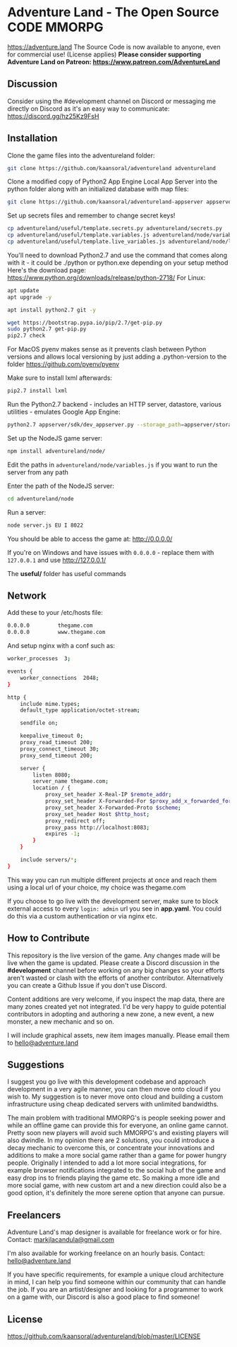 # Adventure Land - The Open Source CODE MMORPG
https://adventure.land
The Source Code is now available to anyone, even for commercial use! (License applies)
**Please consider supporting Adventure Land on Patreon: https://www.patreon.com/AdventureLand**

## Discussion

Consider using the #development channel on Discord or messaging me directly on Discord as it's an easy way to communicate: https://discord.gg/hz25Kz9FsH

## Installation

Clone the game files into the adventureland folder:
```sh
git clone https://github.com/kaansoral/adventureland adventureland
```
Clone a modified copy of Python2 App Engine Local App Server into the python folder along with an initialized database with map files:

```sh
git clone https://github.com/kaansoral/adventureland-appserver appserver
```

Set up secrets files and remember to change secret keys!
```sh
cp adventureland/useful/template.secrets.py adventureland/secrets.py
cp adventureland/useful/template.variables.js adventureland/node/variables.js
cp adventureland/useful/template.live_variables.js adventureland/node/live_variables.js
```

You'll need to download Python2.7 and use the command that comes along with it - it could be ./python or python.exe depending on your setup method
Here's the download page: https://www.python.org/downloads/release/python-2718/
For Linux:
```sh
apt update
apt upgrade -y

apt install python2.7 git -y

wget https://bootstrap.pypa.io/pip/2.7/get-pip.py
sudo python2.7 get-pip.py
pip2.7 check
```

For MacOS pyenv makes sense as it prevents clash between Python versions and allows local versioning by just adding a .python-version to the folder https://github.com/pyenv/pyenv

Make sure to install lxml afterwards:
```sh
pip2.7 install lxml
```

Run the Python2.7 backend - includes an HTTP server, datastore, various utilities - emulates Google App Engine:
```sh
python2.7 appserver/sdk/dev_appserver.py --storage_path=appserver/storage/ --blobstore_path=appserver/storage/blobstore/ --datastore_path=appserver/storage/db.rdbms --host=0.0.0.0 --port=80 adventureland/ --require_indexes --skip_sdk_update_check
```

Set up the NodeJS game server:
```sh
npm install adventureland/node/
```

Edit the paths in `adventureland/node/variables.js` if you want to run the server from any path

Enter the path of the NodeJS server:
```sh
cd adventureland/node
```

Run a server:
```sh
node server.js EU I 8022
``` 

You should be able to access the game at: http://0.0.0.0/

If you're on Windows and have issues with `0.0.0.0` - replace them with `127.0.0.1` and use http://127.0.0.1/

The **useful/** folder has useful commands

## Network

Add these to your /etc/hosts file:
```sh
0.0.0.0         thegame.com
0.0.0.0         www.thegame.com
```

And setup nginx with a conf such as:
```sh
worker_processes  3;

events {
	worker_connections  2048;
}

http {
	include mime.types;
	default_type application/octet-stream;

	sendfile on;

	keepalive_timeout 0;
	proxy_read_timeout 200;
	proxy_connect_timeout 30;
	proxy_send_timeout 200;

	server {
		listen 8080;
		server_name thegame.com;
		location / {
			proxy_set_header X-Real-IP $remote_addr;
			proxy_set_header X-Forwarded-For $proxy_add_x_forwarded_for;
			proxy_set_header X-Forwarded-Proto $scheme;
			proxy_set_header Host $http_host;
			proxy_redirect off;
			proxy_pass http://localhost:8083;
			expires -1;
		}
	}

	include servers/*;
}
```

This way you can run multiple different projects at once and reach them using a local url of your choice, my choice was thegame.com

If you choose to go live with the development server, make sure to block external access to every `login: admin` url you see in **app.yaml**. You could do this via a custom authentication or via nginx etc.

## How to Contribute

This repository is the live version of the game. Any changes made will be live when the game is updated. Please create a Discord discussion in the **#development** channel before working on any big changes so your efforts aren't wasted or clash with the efforts of another contributor. Alternatively you can create a Github Issue if you don't use Discord.

Content additions are very welcome, if you inspect the map data, there are many zones created yet not integrated. I'd be very happy to guide potential contributors in adopting and authoring a new zone, a new event, a new monster, a new mechanic and so on.

I will include graphical assets, new item images manually. Please email them to hello@adventure.land

## Suggestions

I suggest you go live with this development codebase and approach development in a very agile manner, you can then move onto cloud if you wish to. My suggestion is to never move onto cloud and building a custom infrastructure using cheap dedicated servers with unlimited bandwidths.

The main problem with traditional MMORPG's is people seeking power and while an offline game can provide this for everyone, an online game cannot. Pretty soon new players will avoid such MMORPG's and existing players will also dwindle. In my opinion there are 2 solutions, you could introduce a decay mechanic to overcome this, or concentrate your innovations and additions to make a more social game rather than a game for power hungry people. Originally I intended to add a lot more social integrations, for example browser notifications integrated to the social hub of the game and easy drop ins to friends playing the game etc. So making a more idle and more social game, with new custom art and a new direction could also be a good option, it's definitely the more serene option that anyone can pursue.

## Freelancers

Adventure Land's map designer is available for freelance work or for hire. Contact: markjlacandula@gmail.com

I'm also available for working freelance on an hourly basis. Contact: hello@adventure.land

If you have specific requirements, for example a unique cloud architecture in mind, I can help you find someone within our community that can handle the job. If you are an artist/designer and looking for a programmer to work on a game with, our Discord is also a good place to find someone!

## License

https://github.com/kaansoral/adventureland/blob/master/LICENSE